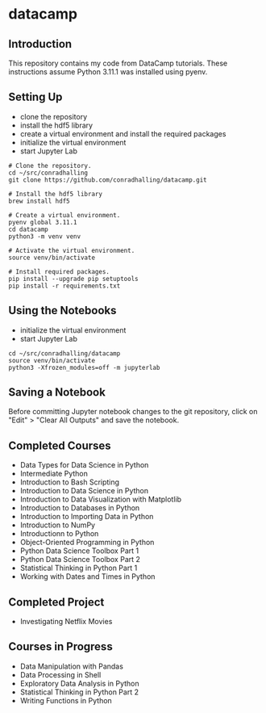 # datacamp

## Introduction

This repository contains my code from DataCamp tutorials. These instructions assume
Python 3.11.1 was installed using pyenv.

## Setting Up

- clone the repository
- install the hdf5 library
- create a virtual environment and install the required packages
- initialize the virtual environment
- start Jupyter Lab

```shell
# Clone the repository.
cd ~/src/conradhalling
git clone https://github.com/conradhalling/datacamp.git

# Install the hdf5 library
brew install hdf5

# Create a virtual environment.
pyenv global 3.11.1
cd datacamp
python3 -m venv venv

# Activate the virtual environment.
source venv/bin/activate

# Install required packages.
pip install --upgrade pip setuptools
pip install -r requirements.txt
```

## Using the Notebooks

- initialize the virtual environment
- start Jupyter Lab

```shell
cd ~/src/conradhalling/datacamp
source venv/bin/activate
python3 -Xfrozen_modules=off -m jupyterlab
```

## Saving a Notebook

Before committing Jupyter notebook changes to the git repository, click on
"Edit" > "Clear All Outputs" and save the notebook.

## Completed Courses

- Data Types for Data Science in Python
- Intermediate Python
- Introduction to Bash Scripting
- Introduction to Data Science in Python
- Introduction to Data Visualization with Matplotlib
- Introduction to Databases in Python
- Introduction to Importing Data in Python
- Introduction to NumPy
- Introductionn to Python
- Object-Oriented Programming in Python
- Python Data Science Toolbox Part 1
- Python Data Science Toolbox Part 2
- Statistical Thinking in Python Part 1
- Working with Dates and Times in Python

## Completed Project

- Investigating Netflix Movies

## Courses in Progress

- Data Manipulation with Pandas
- Data Processing in Shell
- Exploratory Data Analysis in Python
- Statistical Thinking in Python Part 2
- Writing Functions in Python

